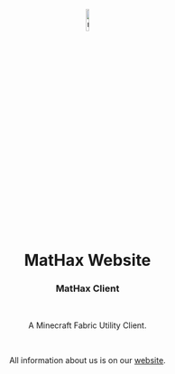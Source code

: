 <p align="center">
<img src="https://mathaxclient.xyz/resources/images/icons/icon.png" alt="mathax-client-logo" width="10%"/>
</p>

<h1 align="center">MatHax Website</h1>

<h3 align="center">MatHax Client</h3><br><p align="center">A Minecraft Fabric Utility Client.</p><br><p align="center">All information about us is on our <a href="https://mathaxclient.xyz/">website</a>.</p>
